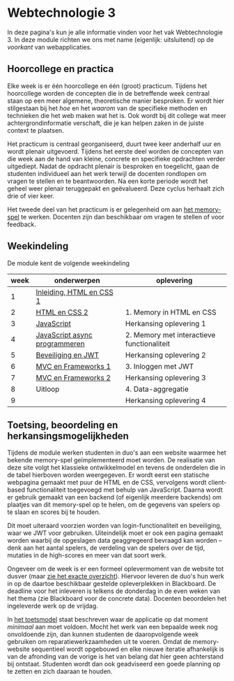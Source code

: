 # Webtechnologie 3

In deze pagina's kun je alle informatie vinden voor het vak Webtechnologie 3. In deze module richten we ons met name (eigenlijk: uitsluitend) op de *voorkant* van webapplicaties.

## Hoorcollege en practica

Elke week is er één hoorcollege en één (groot) practicum. Tijdens het hoorcollege worden de concepten die in de betreffende week centraal staan op een meer algemene, theoretische manier besproken. Er wordt hier stilgestaan bij het *hoe* en het *waarom* van de specifieke methoden en technieken die het web maken wat het is. Ook wordt bij dit college wat meer achtergrondinformatie verschaft, die je kan helpen zaken in de juiste context te plaatsen.

Het practicum is centraal georganiseerd, duurt twee keer anderhalf uur en wordt plenair uitgevoerd. Tijdens het eerste deel worden de concepten van die week aan de hand van kleine, concrete en specifieke opdrachten verder uitgediept. Nadat de opdracht plenair is besproken en toegelicht, gaan de studenten individueel aan het werk terwijl de docenten rondlopen om vragen te stellen en te beantwoorden. Na een korte periode wordt het geheel weer plenair teruggepakt en geëvalueerd. Deze cyclus herhaalt zich drie of vier keer.

Het tweede deel van het practicum is er gelegenheid om aan [het memory-spel](memory.md) te werken. Docenten zijn dan beschikbaar om vragen te stellen of voor feedback.

## Weekindeling 

De module kent de volgende weekindeling

week | onderwerpen | oplevering
--|--|--
1 | [Inleiding, HTML en CSS 1](week1/) | 
2 | [HTML en CSS 2](week2) | 1. Memory in HTML en CSS
3 | [JavaScript](week3) | Herkansing oplevering 1
4 | [JavaScript async programmeren](week4) | 2. Memory met interactieve functionaliteit
5 | [Beveiliging en JWT](week5) | Herkansing oplevering 2
6 | [MVC en Frameworks 1](week6) | 3. Inloggen met JWT
7 | [MVC en Frameworks 2](week7) | Herkansing oplevering 3
8 | Uitloop | 4. Data-aggregatie
9 | | Herkansing oplevering 4


## Toetsing, beoordeling en herkansingsmogelijkheden

Tijdens de module werken studenten in duo's aan een website waarmee het bekende memory-spel geïmplementeerd moet worden. De realisatie van deze site volgt het klassieke ontwikkelmodel en tevens de onderdelen die in de tabel hierboven worden weergegeven. Er wordt eerst een statische webpagina gemaakt met puur de HTML en de CSS, vervolgens wordt client-based functionaliteit toegevoegd met behulp van JavaScript. Daarna wordt er gebruik gemaakt van een backend (of eigenlijk meerdere backends) om plaatjes van dit memory-spel op te helen, om de gegevens van spelers op te slaan en scores bij te houden. 

Dit moet uiteraard voorzien worden van login-functionaliteit en beveiliging, waar we JWT voor gebruiken. Uiteindelijk moet er ook een pagina gemaakt worden waarbij de opgeslagen data geaggregeerd bevraagd kan worden – denk aan het aantal spelers, de verdeling van de spelers over de tijd, mutaties in de high-scores en meer van dat soort werk.

Ongeveer om de week is er een formeel oplevermoment van de website tot dusver (maar [zie het exacte overzicht](memory-beoordeling.md)). Hiervoor leveren de duo's hun werk in op de daartoe beschikbaar gestelde opleverplekken in Blackboard. De deadline voor het inleveren is telkens de donderdag in de even weken van het thema (zie Blackboard voor de concrete data). Docenten beoordelen het ingeleverde werk op de vrijdag.

In [het toetsmodel](memory-beoordeling.md) staat beschreven waar de applicatie op dat moment *minimaal* aan moet voldoen. Mocht het werk van een bepaalde week nog onvoldoende zijn, dan kunnen studenten de daaropvolgende week gebruiken om reparatiewerkzaamheden uit te voeren. Omdat de memory-website sequentieel wordt opgebouwd en elke nieuwe iteratie afhankelijk is van de afronding van de vorige is het van belang dat hier geen achterstand bij ontstaat. Studenten wordt dan ook geadviseerd een goede planning op te zetten en zich daaraan te houden.